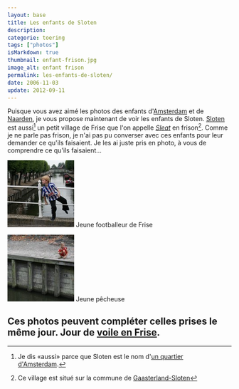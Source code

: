 ```yaml
---
layout: base
title: Les enfants de Sloten
description: 
categorie: toering
tags: ["photos"]
isMarkdown: true
thumbnail: enfant-frison.jpg
image_alt: enfant frison
permalink: les-enfants-de-sloten/
date: 2006-11-03
update: 2012-09-11
---
```




Puisque vous avez aimé les photos des enfants d'[Amsterdam](/marie-heineken-est-fan-de-l-om) et de [Naarden](/tous-derriere-la-balle), je vous propose maintenant de voir les enfants de Sloten. [Sloten](http://www.sloten.nl/) est aussi[^1] un petit village de Frise que l'on appelle *[Sleat](http://fy.wikipedia.org/wiki/Sleat)* en frison[^2]. Comme je ne parle pas frison, je n'ai pas pu converser avec ces enfants pour leur demander ce qu'ils faisaient. Je les ai juste pris en photo, à vous de comprendre ce qu'ils faisaient...

[![enfant frison](enfant-frison.jpg)](http://www.flickr.com/photos/13274211@N00/278973675/) Jeune footballeur de Frise

[![enfant à Sloten](pecheuse-a-sloten.jpg)](http://www.flickr.com/photos/13274211@N00/278973676/) Jeune pêcheuse

Ces photos peuvent compléter celles prises le même jour. Jour de [voile en Frise](/zeilen-in-friesland).
---
[^1]: Je dis «aussi» parce que Sloten est le nom d'[un quartier d'Amsterdam](http://fr.wikipedia.org/wiki/Sloten).
[^2]: Ce village est situé sur la commune de [Gaasterland-Sloten](http://fr.wikipedia.org/wiki/Gaasterland-Sloten)